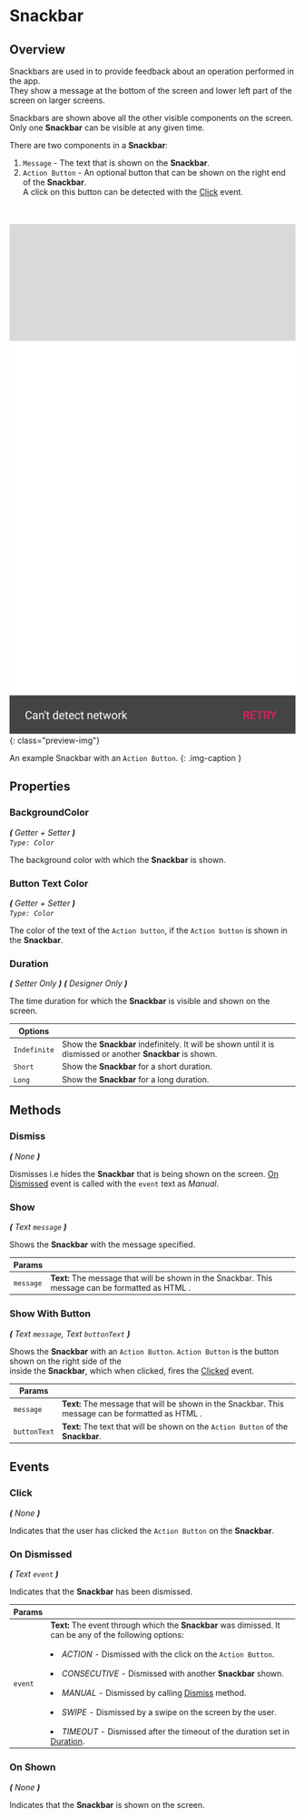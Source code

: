 # Snackbar

## Overview
Snackbars are used in to provide feedback about an operation performed in the app.  
They show a message at the bottom of the screen and lower left part of the screen on larger screens.  

Snackbars are shown above all the other visible components on the screen.
Only one **Snackbar** can be visible at any given time.

There are two components in a **Snackbar**:

1. `Message` - The text that is shown on the **Snackbar**.
2. `Action Button` - An optional button that can be shown on the right end of the **Snackbar**.  
A click on this button can be detected with the [Click](#click) event.

<br><br>
![Snackbar](/assets/images/component-previews/snackbar.png){: class="preview-img"}


An example Snackbar with an `Action Button`.
{: .img-caption }


## Properties

### BackgroundColor

_**\(** Getter + Setter **\)**    
`Type: Color`_

The background color with which the **Snackbar** is shown.


### Button Text Color

_**\(** Getter + Setter **\)**  
`Type: Color`_

The color of the text of the `Action button`, if the `Action button` is shown in the **Snackbar**.

### Duration

_**\(** Setter Only **\)** **\(** Designer Only **\)**_


The time duration for which the **Snackbar** is visible and shown on the screen.

Options              | []()
-------------------- | ------------
`Indefinite`         | Show the **Snackbar** indefinitely. It will be shown until it is dismissed or another **Snackbar** is shown.  
`Short`              | Show the **Snackbar** for a short duration.
`Long`               | Show the **Snackbar** for a long duration.

## Methods


### Dismiss
_**\(**  None  **\)**_

Dismisses i.e hides the **Snackbar** that is being shown on the screen.
[On Dismissed](#on-dismissed) event is called with the `event` text as _Manual_.


### Show
_**\(**  Text `message`  **\)**_

Shows the **Snackbar** with the message specified.

Params               | []() 
-------------------- | ---------- 
`message`            | **Text:** The message that will be shown in the Snackbar. This message can be formatted as HTML .


### Show With Button
_**\(**  Text `message`, Text `buttonText`  **\)**_

Shows the **Snackbar** with an `Action Button`. `Action Button` is the button shown on the right side of the  
inside the **Snackbar**, which when clicked, fires the [Clicked](#clicked) event.

Params               | []() 
-------------------- | ---------- 
`message`            | **Text:** The message that will be shown in the Snackbar. This message can be formatted as HTML .
`buttonText`         | **Text:** The text that will be shown on the `Action Button` of the **Snackbar**.


## Events


### Click
_**\(**  None  **\)**_

Indicates that the user has clicked the `Action Button` on the **Snackbar**.


### On Dismissed
_**\(**  Text `event`  **\)**_

Indicates that the **Snackbar** has been dismissed.

Params               | []() 
-------------------- | ---------- 
`event`              | **Text:** The event through which the **Snackbar** was dimissed. It can be any of the following options: <br><br> <li> _ACTION_ - Dismissed with the click on the `Action Button`. </li><br> <li> _CONSECUTIVE_ - Dismissed with another **Snackbar** shown.</li><br><li> _MANUAL_ - Dismissed by calling [Dismiss](#dismiss) method. </li><br><li> _SWIPE_ - Dismissed by a swipe on the screen by the user.  </li><br><li> _TIMEOUT_ - Dismissed after the timeout of the duration set in [Duration](#duration).


### On Shown
_**\(**  None  **\)**_

Indicates that the  **Snackbar** is shown on the screen.

